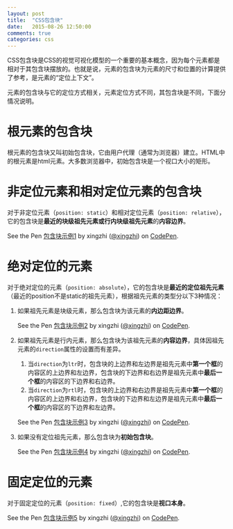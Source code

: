 ```yaml
---
layout: post
title:  "CSS包含块"
date:   2015-08-26 12:50:00
comments: true
categories: css
---
```


CSS包含块是CSS的视觉可视化模型的一个重要的基本概念，因为每个元素都是相对于其包含块摆放的。也就是说，元素的包含块为元素的尺寸和位置的计算提供了参考，是元素的“定位上下文”。

元素的包含块与它的定位方式相关，元素定位方式不同，其包含块是不同，下面分情况说明。

# 根元素的包含块
根元素的包含块又叫初始包含块，它由用户代理（通常为浏览器）建立。HTML中的根元素是html元素。大多数浏览器中，初始包含块是一个视口大小的矩形。

# 非定位元素和相对定位元素的包含块
对于非定位元素（`position: static`）和相对定位元素（`position: relative`），它的包含块是**最近的块级祖先元素或行内块级祖先元素**的**内容边界**。

<p data-height="266" data-theme-id="18224" data-slug-hash="ZGgwvM" data-default-tab="result" data-user="xingzhi" class='codepen'>See the Pen <a href='http://codepen.io/xingzhi/pen/ZGgwvM/'>包含块示例1</a> by xingzhi (<a href='http://codepen.io/xingzhi'>@xingzhi</a>) on <a href='http://codepen.io'>CodePen</a>.</p>

# 绝对定位的元素
对于绝对定位的元素（`position: absolute`），它的包含块是**最近的定位祖先元素**（最近的position不是static的祖先元素），根据祖先元素的类型分以下3种情况：

1. 如果祖先元素是块级元素，那么包含块为该元素的**内边距边界**。

    <p data-height="266" data-theme-id="18224" data-slug-hash="EjqMax" data-default-tab="result" data-user="xingzhi" class='codepen'>See the Pen <a href='http://codepen.io/xingzhi/pen/EjqMax/'>包含块示例2</a> by xingzhi (<a href='http://codepen.io/xingzhi'>@xingzhi</a>) on <a href='http://codepen.io'>CodePen</a>.</p>

2. 如果祖先元素是行内元素，那么包含块为该祖先元素的**内容边界**，具体因祖先元素的`direction`属性的设置而有差异。
    1. 当`direction`为`ltr`时，包含块的上边界和左边界是祖先元素中**第一个框**的内容区的上边界和左边界，包含块的下边界和右边界是祖先元素中**最后一个框**的内容区的下边界和右边界。
    2. 当`direction`为`rtl`时，包含块的上边界和右边界是祖先元素中**第一个框**的内容区的上边界和右边界，包含块的下边界和左边界是祖先元素中**最后一个框**的内容区的下边界和左边界。

    <p data-height="266" data-theme-id="18224" data-slug-hash="PqMLqO" data-default-tab="result" data-user="xingzhi" class='codepen'>See the Pen <a href='http://codepen.io/xingzhi/pen/PqMLqO/'>包含块示例3</a> by xingzhi (<a href='http://codepen.io/xingzhi'>@xingzhi</a>) on <a href='http://codepen.io'>CodePen</a>.</p>

3. 如果没有定位祖先元素，那么包含块为**初始包含块**。

    <p data-height="266" data-theme-id="18224" data-slug-hash="EjqrMq" data-default-tab="result" data-user="xingzhi" class='codepen'>See the Pen <a href='http://codepen.io/xingzhi/pen/EjqrMq/'>包含块示例4</a> by xingzhi (<a href='http://codepen.io/xingzhi'>@xingzhi</a>) on <a href='http://codepen.io'>CodePen</a>.</p>

# 固定定位的元素
对于固定定位的元素（`position: fixed`）,它的包含块是**视口本身**。

<p data-height="266" data-theme-id="18224" data-slug-hash="oXKVBY" data-default-tab="result" data-user="xingzhi" class='codepen'>See the Pen <a href='http://codepen.io/xingzhi/pen/oXKVBY/'>包含块示例5</a> by xingzhi (<a href='http://codepen.io/xingzhi'>@xingzhi</a>) on <a href='http://codepen.io'>CodePen</a>.</p>
